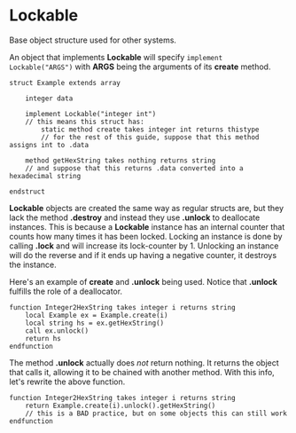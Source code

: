# Lockable

Base object structure used for other systems.

An object that implements **Lockable** will specify `implement Lockable("ARGS")` with **ARGS** being the arguments of its **create** method.

```
struct Example extends array

	integer data

	implement Lockable("integer int")
	// this means this struct has:
		static method create takes integer int returns thistype
		// for the rest of this guide, suppose that this method assigns int to .data

	method getHexString takes nothing returns string
	// and suppose that this returns .data converted into a hexadecimal string

endstruct
```

**Lockable** objects are created the same way as regular structs are, but they lack the method **.destroy** and instead they use **.unlock** to deallocate instances. This is because a **Lockable** instance has an internal counter that counts how many times it has been locked. Locking an instance is done by calling **.lock** and will increase its lock-counter by 1. Unlocking an instance will do the reverse and if it ends up having a negative counter, it destroys the instance.

Here's an example of **create** and **.unlock** being used. Notice that **.unlock** fulfills the role of a deallocator.

```
function Integer2HexString takes integer i returns string
	local Example ex = Example.create(i)
	local string hs = ex.getHexString()
	call ex.unlock()
	return hs
endfunction
```

The method **.unlock** actually does _not_ return nothing. It returns the object that calls it, allowing it to be chained with another method. With this info, let's rewrite the above function.

```
function Integer2HexString takes integer i returns string
	return Example.create(i).unlock().getHexString()
	// this is a BAD practice, but on some objects this can still work
endfunction
```


